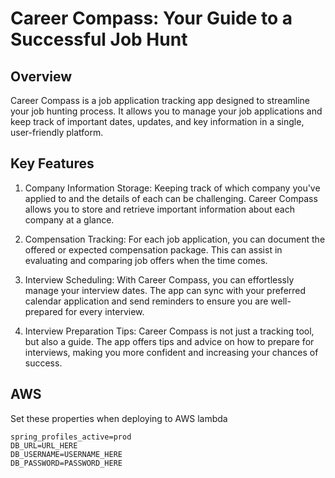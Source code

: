 # Career Compass: Your Guide to a Successful Job Hunt

## Overview
Career Compass is a job application tracking app designed to streamline your job hunting process. It allows you to manage your job applications and keep track of important dates, updates, and key information in a single, user-friendly platform.

## Key Features

1. Company Information Storage: Keeping track of which company you've applied to and the details of each can be challenging. Career Compass allows you to store and retrieve important information about each company at a glance.

2. Compensation Tracking: For each job application, you can document the offered or expected compensation package. This can assist in evaluating and comparing job offers when the time comes.

3. Interview Scheduling: With Career Compass, you can effortlessly manage your interview dates. The app can sync with your preferred calendar application and send reminders to ensure you are well-prepared for every interview.

4. Interview Preparation Tips: Career Compass is not just a tracking tool, but also a guide. The app offers tips and advice on how to prepare for interviews, making you more confident and increasing your chances of success.

## AWS

Set these properties when deploying to AWS lambda

```properties
spring_profiles_active=prod
DB_URL=URL_HERE
DB_USERNAME=USERNAME_HERE
DB_PASSWORD=PASSWORD_HERE
```
